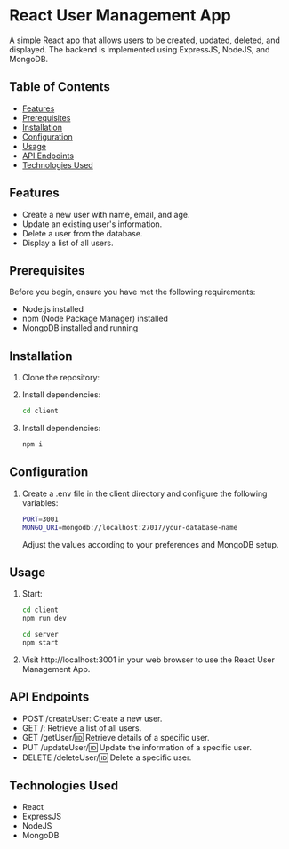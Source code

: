 # React User Management App

A simple React app that allows users to be created, updated, deleted, and displayed. The backend is implemented using ExpressJS, NodeJS, and MongoDB.

## Table of Contents

- [Features](#features)
- [Prerequisites](#prerequisites)
- [Installation](#installation)
- [Configuration](#configuration)
- [Usage](#usage)
- [API Endpoints](#api-endpoints)
- [Technologies Used](#technologies-used)

## Features

- Create a new user with name, email, and age.
- Update an existing user's information.
- Delete a user from the database.
- Display a list of all users.

## Prerequisites

Before you begin, ensure you have met the following requirements:

- Node.js installed
- npm (Node Package Manager) installed
- MongoDB installed and running

## Installation

1. Clone the repository:

2. Install dependencies:

   ```bash
   cd client
   ```

3. Install dependencies:

    ```bash
    npm i
    ```

## Configuration

1. Create a .env file in the client directory and configure the following variables:

   ```bash
   PORT=3001
   MONGO_URI=mongodb://localhost:27017/your-database-name
   ```
   Adjust the values according to your preferences and MongoDB setup.

## Usage

1. Start:

   ```bash
   cd client
   npm run dev

   cd server
   npm start
   ```

2.  Visit http://localhost:3001 in your web browser to use the React User Management App.

## API Endpoints

- POST /createUser: Create a new user.
- GET /: Retrieve a list of all users.
- GET /getUser/:id: Retrieve details of a specific user.
- PUT /updateUser/:id: Update the information of a specific user.
- DELETE /deleteUser/:id: Delete a specific user.

## Technologies Used

- React
- ExpressJS
- NodeJS
- MongoDB
